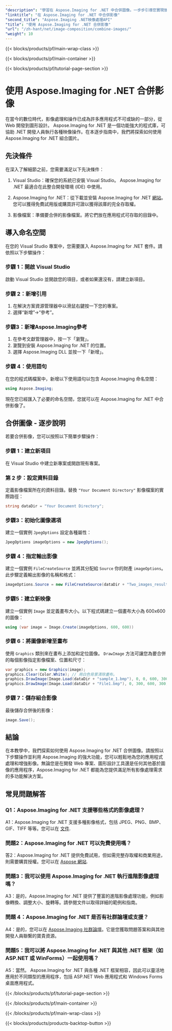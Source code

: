 ```yaml
---
"description": "學習在 Aspose.Imaging for .NET 中合併圖像。一步步引導您實現強大的影像處理功能。"
"linktitle": "在 Aspose.Imaging for .NET 中合併影像"
"second_title": "Aspose.Imaging .NET映像處理API"
"title": "使用 Aspose.Imaging for .NET 合併影像"
"url": "/zh-hant/net/image-composition/combine-images/"
"weight": 10
---
```


{{< blocks/products/pf/main-wrap-class >}}

{{< blocks/products/pf/main-container >}}

{{< blocks/products/pf/tutorial-page-section >}}

# 使用 Aspose.Imaging for .NET 合併影像

在當今的數位時代，影像處理和操作已成為許多應用程式不可或缺的一部分，從 Web 開發到圖形設計。 Aspose.Imaging for .NET 是一個功能強大的程式庫，可協助 .NET 開發人員執行各種映像操作。在本逐步指南中，我們將探索如何使用 Aspose.Imaging for .NET 組合圖片。 

## 先決條件

在深入了解細節之前，您需要滿足以下先決條件：

1. Visual Studio：確保您的系統已安裝 Visual Studio。 Aspose.Imaging for .NET 最適合在此整合開發環境 (IDE) 中使用。

2. Aspose.Imaging for .NET：從下載並安裝 Aspose.Imaging for .NET [網站](https://releases.aspose.com/imaging/net/)。您可以獲得免費試用版或購買許可證以獲得該庫的完全存取權。

3. 影像檔案：準備要合併的影像檔案。將它們放在應用程式可存取的目錄中。

## 導入命名空間

在您的 Visual Studio 專案中，您需要匯入 Aspose.Imaging for .NET 套件。請依照以下步驟操作：

### 步驟 1：開啟 Visual Studio

啟動 Visual Studio 並開啟您的項目，或者如果還沒有，請建立新項目。

### 步驟 2：新增引用

1. 在解決方案資源管理器中以滑鼠右鍵按一下您的專案。
2. 選擇“新增”->“參考”。

### 步驟3：新增Aspose.Imaging參考

1. 在參考文獻管理器中，按一下「瀏覽」。
2. 瀏覽到安裝 Aspose.Imaging for .NET 的位置。
3. 選擇 Aspose.Imaging DLL 並按一下「新增」。

### 步驟 4：使用語句

在您的程式碼檔案中，新增以下使用語句以包含 Aspose.Imaging 命名空間：

```csharp
using Aspose.Imaging;
```

現在您已經匯入了必要的命名空間，您就可以在 Aspose.Imaging for .NET 中合併影像了。

## 合併圖像 - 逐步說明

若要合併影像，您可以按照以下簡單步驟操作：

### 步驟 1：建立新項目

在 Visual Studio 中建立新專案或開啟現有專案。

### 第 2 步：設定資料目錄

定義影像檔案所在的資料目錄。替換 `"Your Document Directory"` 影像檔案的實際路徑：

```csharp
string dataDir = "Your Document Directory";
```

### 步驟3：初始化圖像選項

建立一個實例 `JpegOptions` 設定各種屬性：

```csharp
JpegOptions imageOptions = new JpegOptions();
```

### 步驟 4：指定輸出影像

建立一個實例 `FileCreateSource` 並將其分配給 `Source` 你的財產 `imageOptions`。此步驟定義輸出影像的名稱和格式：

```csharp
imageOptions.Source = new FileCreateSource(dataDir + "Two_images_result_out.bmp", false);
```

### 步驟5：建立新映像

建立一個實例 `Image` 並定義畫布大小。以下程式碼建立一個畫布大小為 600x600 的圖像：

```csharp
using (var image = Image.Create(imageOptions, 600, 600))
```

### 步驟 6：將圖像新增至畫布

使用 `Graphics` 類別來在畫布上添加和定位圖像。 `DrawImage` 方法可讓您為要合併的每個影像指定影像檔案、位置和尺寸：

```csharp
var graphics = new Graphics(image);
graphics.Clear(Color.White); // 用白色背景清除畫布。
graphics.DrawImage(Image.Load(dataDir + "sample_1.bmp"), 0, 0, 600, 300); // 第一張圖片。
graphics.DrawImage(Image.Load(dataDir + "File1.bmp"), 0, 300, 600, 300);    // 第二張圖片。
```

### 步驟 7：儲存組合影像

最後儲存合併後的影像：

```csharp
image.Save();
```

## 結論

在本教學中，我們探索如何使用 Aspose.Imaging for .NET 合併圖像。請按照以下步驟操作並利用 Aspose.Imaging 的強大功能，您可以輕鬆地為您的應用程式處理和增強影像。無論您是在開發 Web 專案、圖形設計工具還是任何其他基於圖像的應用程序，Aspose.Imaging for .NET 都能為您提供滿足所有影像處理需求的多功能解決方案。

## 常見問題解答

### Q1：Aspose.Imaging for .NET 支援哪些格式的影像處理？

A1：Aspose.Imaging for .NET 支援多種影像格式，包括 JPEG、PNG、BMP、GIF、TIFF 等等。您可以在 [文件](https://reference。aspose.com/imaging/net/).

### 問題2：Aspose.Imaging for .NET 可以免費使用嗎？

答2：Aspose.Imaging for .NET 提供免費試用，但如需完整存取權和商業用途，則需要購買授權。您可以在 [Aspose 網站](https://purchase。aspose.com/buy).

### 問題3：我可以使用 Aspose.Imaging for .NET 執行進階影像處理嗎？

A3：是的，Aspose.Imaging for .NET 提供了豐富的進階影像處理功能，例如影像轉換、調整大小、旋轉等。請參閱文件以取得詳細的範例和指南。

### 問題 4：Aspose.Imaging for .NET 是否有社群論壇或支援？

A4：是的，您可以在 [Aspose.Imaging 社群論壇](https://forum.aspose.com/)。它是您獲取問題答案和與其他開發人員聯繫的寶貴資源。

### 問題5：我可以將 Aspose.Imaging for .NET 與其他 .NET 框架（如 ASP.NET 或 WinForms）一起使用嗎？

A5：當然。 Aspose.Imaging for .NET 與各種 .NET 框架相容，因此可以靈活地應用於不同類型的應用程序，包括 ASP.NET Web 應用程式和 Windows Forms 桌面應用程式。

{{< /blocks/products/pf/tutorial-page-section >}}

{{< /blocks/products/pf/main-container >}}

{{< /blocks/products/pf/main-wrap-class >}}

{{< blocks/products/products-backtop-button >}}